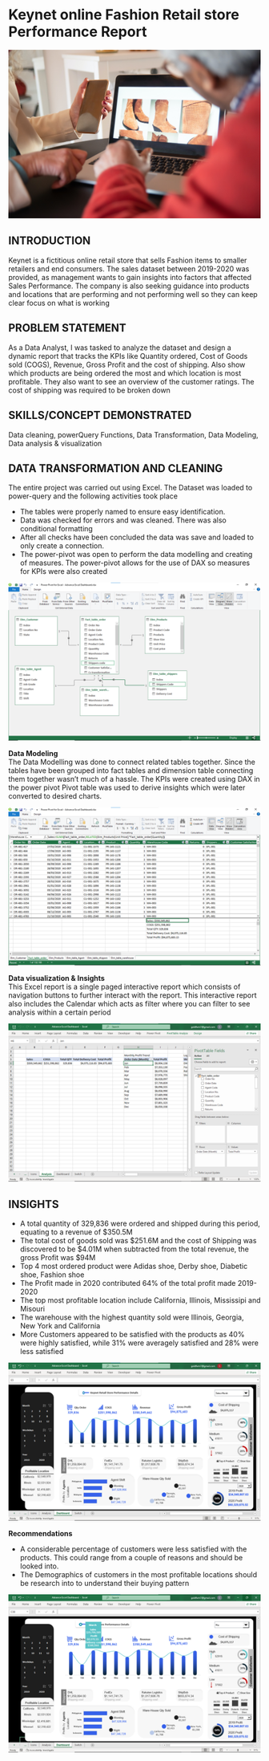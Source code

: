 # Keynet online Fashion Retail store Performance Report  

![](pexels_kampus_production_6667686.jpg)

## INTRODUCTION
Keynet is a fictitious online retail store that sells Fashion items to smaller retailers and end consumers. The sales dataset between 2019-2020 was provided, as management wants to gain insights into factors that affected Sales Performance. The company is also seeking guidance into products and locations that are performing and not performing well so they can keep clear focus on what is working  

## PROBLEM STATEMENT 
As a Data Analyst, I was tasked to analyze the dataset and design a dynamic report that tracks the KPIs like Quantity ordered, Cost of Goods sold (COGS), Revenue, Gross Profit and the cost of shipping. 
Also show which products are being ordered the most and which location is most profitable. They also want to see an overview of the customer ratings. The cost of shipping was required to be broken down

## SKILLS/CONCEPT DEMONSTRATED
Data cleaning, powerQuery Functions, Data Transformation, Data Modeling, Data analysis & visualization 

## DATA TRANSFORMATION AND CLEANING
The entire project was carried out using Excel. The Dataset was loaded to power-query and the following activities took place
- The tables were properly named to ensure easy identification.
- Data was checked for errors and was cleaned. There was also conditional formatting 
- After all checks have been concluded the data was save and loaded to only create a connection.
- The power-pivot was open to perform the data modelling and creating of measures. The power-pivot allows for the use of DAX so measures for KPIs were also created

![](Data_Model.png)

**Data Modeling**\
The Data Modelling was done to connect related tables together. Since the tables have been grouped into fact tables and dimension table connecting them together wasn’t much of a hassle. 
The KPIs were created using DAX in the power pivot
Pivot table was used to derive insights which were later converted to desired charts.   

![](Powerpivot_for%20Excel_Dashboard.png)

**Data visualization & Insights**\
This Excel report is a single paged interactive report which consists of navigation buttons to further interact with the report. This interactive report also includes the Calendar which acts as filter where you can filter to see analysis within a certain period

![](Pivot_table.png)

## INSIGHTS
- A total quantity of 329,836 were ordered and shipped during this period, equating to a revenue of $350.5M
- The total cost of goods sold was $251.6M and the cost of Shipping was discovered to be $4.01M when subtracted from the total revenue, the gross Profit was $94M  
- Top 4 most ordered product were Adidas shoe, Derby shoe, Diabetic shoe, Fashion shoe
- The Profit made in 2020 contributed 64% of the total profit made 2019-2020 
- The top most profitable location include California, Illinois, Mississipi and Misouri
- The warehouse with the highest quantity sold were Illinois, Georgia, New York and California 
- More Customers appeared to be satisfied with the products as 40% were highly satisfied, while 31% were averagely satisfied and 28% were less satisfied 

![](Retail_store_performance%20_dashboard.png)

**Recommendations**
- A considerable percentage of customers were less satisfied with the products. This could range from a couple of reasons and should be looked into. 
- The Demographics of customers in the most profitable locations should be research into to understand their buying pattern 

![](Retail_store_performance%20_dashboard2.png)

